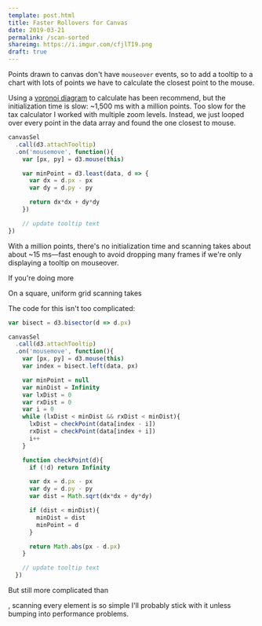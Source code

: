 ```yaml
---
template: post.html
title: Faster Rollovers for Canvas
date: 2019-03-21
permalink: /scan-sorted
shareimg: https://i.imgur.com/cfjlTI9.png
draft: true
---
```


Points drawn to canvas don't have `mouseover` events, so to add a tooltip to a chart with lots of points we have to calculate the closest point to the mouse. 

Using a [voronoi diagram](https://bl.ocks.org/mbostock/8033015) to calculate has been recommend, but the initialization time is slow: ~1,500 ms with a million points. Too slow for the tax calculator I worked with multiple zoom levels. Instead, we just looped over every point in the data array and found the one closest to mouse.


```js
canvasSel
  .call(d3.attachTooltip)
  .on('mousemove', function(){
    var [px, py] = d3.mouse(this)

    var minPoint = d3.least(data, d => {
      var dx = d.px - px
      var dy = d.py - py

      return dx*dx + dy*dy
    })

    // update tooltip text
})
```

With a million points, there's no initialization time and scanning takes about about ~15 ms—fast enough to avoid dropping many frames if we're only displaying a tooltip on mouseover. 

If you're doing more  


<div id='graph' class='full-width'>
</div>

On a square, uniform grid scanning takes 


The code for this isn't too complicated: 

```js
var bisect = d3.bisector(d => d.px)

canvasSel
  .call(d3.attachTooltip)
  .on('mousemove', function(){
    var [px, py] = d3.mouse(this)
    var index = bisect.left(data, px)

    var minPoint = null
    var minDist = Infinity
    var lxDist = 0
    var rxDist = 0
    var i = 0
    while (lxDist < minDist && rxDist < minDist){
      lxDist = checkPoint(data[index - i])
      rxDist = checkPoint(data[index + i])
      i++
    }

    function checkPoint(d){
      if (!d) return Infinity

      var dx = d.px - px
      var dy = d.py - py
      var dist = Math.sqrt(dx*dx + dy*dy)

      if (dist < minDist){
        minDist = dist
        minPoint = d
      }

      return Math.abs(px - d.px)
    }

    // update tooltip text
  })
```

But still more complicated than 

, scanning every element is so simple I'll probably stick with it unless bumping into performance problems.



<link rel="stylesheet" type="text/css" href="style.css">
<script src='../worlds-group-2017/d3_.js'></script>

<script src='https://unpkg.com/d3-delaunay@5.1.2/dist/d3-delaunay.js'></script>
<script src='script.js'></script>
